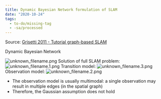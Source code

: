```yaml
---
title: Dynamic Bayesian Network formulation of SLAM
date: "2020-10-24"
tags:
  - to-do/missing-tag
  - -sa/processed
---
```


Source: [Grisetti 2011 - Tutorial graph-based SLAM](grisetti-2011---tutorial-graph-based-slam.md)

Dynamic Bayesian Network

![unknown_filename.png](./_resources/Dynamic_Bayesian_Network_formulation_of_SLAM.resources/unknown_filename.png)
Solution of full SLAM problem:  ![unknown_filename.1.png](./_resources/Dynamic_Bayesian_Network_formulation_of_SLAM.resources/unknown_filename.1.png)
Transition model: ![unknown_filename.3.png](./_resources/Dynamic_Bayesian_Network_formulation_of_SLAM.resources/unknown_filename.3.png)
Observation model: ![unknown_filename.2.png](./_resources/Dynamic_Bayesian_Network_formulation_of_SLAM.resources/unknown_filename.2.png)

*   The observation model is usually multimodal: a single observation may result in multiple edges (in the spatial graph)
*   Therefore, the Gaussian assumption does not hold

